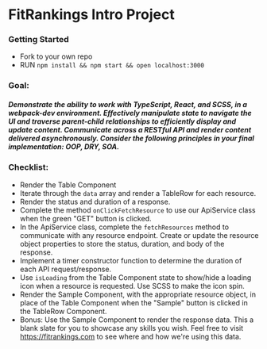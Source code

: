 # FitRankings Intro Project

### Getting Started
- Fork to your own repo
- RUN `npm install && npm start && open localhost:3000`

### Goal: 
##### Demonstrate the ability to work with TypeScript, React, and SCSS, in a webpack-dev environment. Effectively manipulate state to navigate the UI and traverse parent-child relationships to efficiently display and update content. Communicate across a RESTful API and render content delivered asynchronously. Consider the following principles in your final implementation: OOP, DRY, SOA.

### Checklist:
- Render the Table Component
- Iterate through the `data` array and render a TableRow for each resource.
- Render the status and duration of a response.
- Complete the method `onClickFetchResource` to use our ApiService class when the green "GET" button is clicked. 
- In the ApiService class, complete the `fetchResources` method to communicate with any resource endpoint. Create or update the resource object properties to store the status, duration, and body of the response.
- Implement a timer constructor function to determine the duration of each API request/response.
- Use `isLoading` from the Table Component state to show/hide a loading icon when a resource is requested. Use SCSS to make the icon spin.
- Render the Sample Component, with the appropriate resource object, in place of the Table Component when the "Sample" button is clicked in the TableRow Component.
- Bonus: Use the Sample Component to render the response data. This a blank slate for you to showcase any skills you wish. Feel free to visit https://fitrankings.com to see where and how we're using this data.